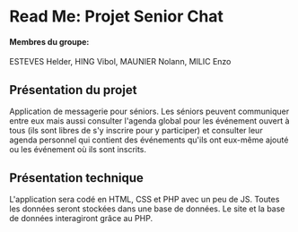 # Read Me: Projet Senior Chat

#### Membres du groupe: 
ESTEVES Helder, HING Vibol, MAUNIER Nolann, MILIC Enzo

## Présentation du projet

Application de messagerie pour séniors. Les séniors peuvent communiquer entre eux mais aussi consulter l'agenda global pour les événement ouvert à tous (ils sont libres de s'y inscrire pour y participer) et consulter leur agenda personnel qui contient des événements qu'ils ont eux-même ajouté ou les événement où ils sont inscrits.

## Présentation technique

L'application sera codé en HTML, CSS et PHP avec un peu de JS. Toutes les données seront stockées dans une base de données. Le site et la base de données interagiront grâce au PHP.